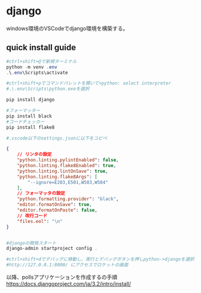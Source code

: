 # django

windows環境のVSCodeでdjango環境を構築する。

## quick install guide

```PowerShell
#ctrl+shift+@で新規ターミナル
python -m venv .env
.\.env\Scripts\activate

#ctrl+shift+pでコマンドパレットを開いて>python: select interpreter
#.\.env\Scripts\python.exeを選択

pip install django

#フォーマッター
pip install black
#コードチェッカー
pip install flake8

#.vscode以下のsettings.jsonに以下をコピペ
```

```json
{
    // リンタの設定
    "python.linting.pylintEnabled": false,
    "python.linting.flake8Enabled": true,
    "python.linting.lintOnSave": true,
    "python.linting.flake8Args": [
        "--ignore=E203,E501,W503,W504"
    ],
    // フォーマッタの設定
    "python.formatting.provider": "black",
    "editor.formatOnSave": true,
    "editor.formatOnPaste": false,
    // 改行コード
    "files.eol": "\n"
}
```

```PowerShell

#djangoの開発スタート
django-admin startproject config .

#ctrl+shift+dでデバッグに移動し、実行とデバッグボタンを押しpython->djangoを選択
#http://127.0.0.1:8000/ にアクセスでロケットの画面

```

以降、pollsアプリケーションを作成するの手順
<https://docs.djangoproject.com/ja/3.2/intro/install/>